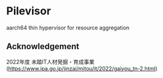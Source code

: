 # Pilevisor
aarch64 thin hypervisor for resource aggregation

## Acknowledgement
2022年度 未踏IT人材発掘・育成事業 (https://www.ipa.go.jp/jinzai/mitou/it/2022/gaiyou_tn-2.html)
